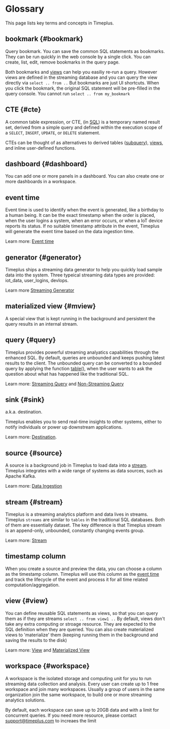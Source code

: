 # Glossary

This page lists key terms and concepts in Timeplus.

## bookmark {#bookmark}

Query bookmark. You can save the common SQL statements as bookmarks. They can be run quickly in the web console by a single click. You can create, list, edit, remove bookmarks in the query page.

Both bookmarks and [views](#view) can help you easiliy re-run a query. However views are defined in the streaming database and you can query the view directly via `select .. from ..` But bookmarks are just UI shortcuts. When you click the bookmark, the original SQL statement will be pre-filled in the query console. You cannot run `select .. from my_bookmark`



## CTE {#cte}

A common table expression, or CTE, (in [SQL](https://en.wikipedia.org/wiki/SQL)) is a temporary named result set, derived from a simple query and defined within the execution scope of a `SELECT`, `INSERT`, `UPDATE`, or `DELETE` statement.

CTEs can be thought of as alternatives to derived tables ([subquery](https://en.wikipedia.org/wiki/Subquery)), [views](https://en.wikipedia.org/wiki/View_(database)), and inline user-defined functions.

## dashboard {#dashboard}

You can add one or more panels in a dashboard. You can also create one or more dashboards in a workspace.

## event time

Event time is used to identify when the event is generated, like a birthday to a human being. It can be the exact timestamp when the order is placed, when the user logins a system, when an error occurs, or when a IoT device reports its status. If no suitable timestamp attribute in the event, Timeplus will generate the event time based on the data ingestion time.

Learn more: [Event time](eventtime)

## generator {#generator}

Timeplus ships a streaming data generator to help you quickly load sample data into the system. Three typeical streaming data types are provided: iot_data, user_logins, devlops.

Learn more [Streaming Generator](stream-generator)

## materialized view {#mview}

A special view that is kept running in the background and persistent the query results in an internal stream.

## query {#query}

Timeplus provides powerful streaming analyatics capabilities through the enhanced SQL. By default, queries are unbounded and keeps pushing latest results to the client. The unbounded query can be converted to a bounded query by applying the function [table()](functions#table), when the user wants to ask the question about what has happened like the traditional SQL.

Learn more: [Streaming Query](stream-query) and [Non-Streaming Query](history)

## sink {#sink}

a.k.a. destination. 

Timeplus enables you to send real-time insights to other systems, either to notify individuals or power up downstream applications.

Learn more: [Destination](destination).

## source {#source}

A source is a background job in Timeplus to load data into a [stream](#stream). Timeplus integrates with a wide range of systems as data sources, such as Apache Kafka.

Learn more: [Data Ingestion](http://localhost:3030/docs/ingestion) 

## stream {#stream}

Timeplus is a streaming analytics platform and data lives in streams. Timeplus `streams` are similar to `tables` in the traditional SQL databases. Both of them are essentially dataset. The key difference is that Timeplus stream is an append-only, unbounded, constantly changing events group.

Learn more: [Stream](working-with-streams) 

## timestamp column

When you create a source and preview the data, you can choose a column as the timestamp column. Timeplus will use this column as the [event time](#event_time) and track the lifecycle of the event and process it for all time related computation/aggregation. 

## view {#view}

You can define reusable SQL statements as views, so that you can query them as if they are streams `select .. from view1 ..` By default, views don't take any extra computing or stroage resource. They are expected to the SQL definition when they are queried. You can also create materialized views to 'materialize' them (keeping running them in the background and saving the results to the disk)

Learn more: [View](view) and [Materialized View](view#m_view)

## workspace {#workspace}

A workspace is the isolated storage and computing unit for you to run streaming data collection and analysis. Every user can create up to 1 free workspace and join many workspaces. Usually a group of users in the same organization join the same workspace, to build one or more streaming analytics solutions.

By default, each workspace can save up to 20GB data and with a limit for concurrent queries. If you need more resource, please contact support@timeplus.com to increaes the limit
